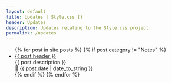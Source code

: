 ```yaml
---
layout: default
title: Updates | Style.css {}
header: Updates
description: Updates relating to the Style.css project.
permalink: /updates
---
```


<ul class="post-list">
  {% for post in site.posts %}
  {% if post.category != "Notes" %}
    <li>
      <a href="{{ post.url }}">{{ post.header }}</a><br>
      <span class="post-description">{{ post.description }}</span><br>
      <span class="post-meta">📅 {{ post.date | date_to_string }}</span>
    </li>
  {% endif %}
  {% endfor %}
</ul>

